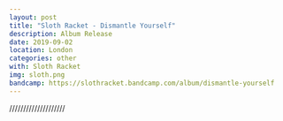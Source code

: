 ```yaml
---
layout: post
title: "Sloth Racket - Dismantle Yourself"
description: Album Release
date: 2019-09-02
location: London
categories: other
with: Sloth Racket
img: sloth.png
bandcamp: https://slothracket.bandcamp.com/album/dismantle-yourself
---
```

////////////////////